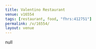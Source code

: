 ```yaml
---
title: Valentino Restaurant
venue: v16554
tags: [restaurant, food, "fhrs:412751"]
permalink: /v/16554/
layout: venue
---
```

null